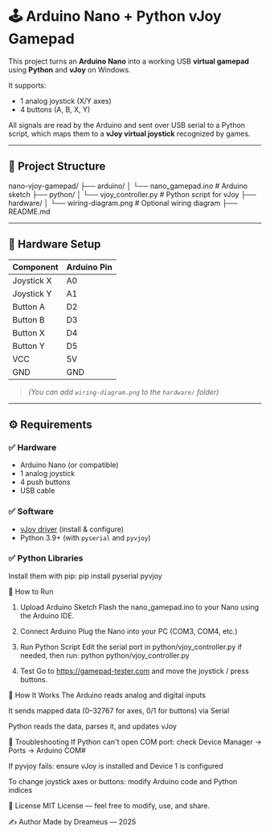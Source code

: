 # 🕹️ Arduino Nano + Python vJoy Gamepad

This project turns an **Arduino Nano** into a working USB **virtual gamepad** using **Python** and **vJoy** on Windows.

It supports:
- 1 analog joystick (X/Y axes)
- 4 buttons (A, B, X, Y)

All signals are read by the Arduino and sent over USB serial to a Python script, which maps them to a **vJoy virtual joystick** recognized by games.

---

## 📂 Project Structure

nano-vjoy-gamepad/
├── arduino/
│ └── nano_gamepad.ino # Arduino sketch
├── python/
│ └── vjoy_controller.py # Python script for vJoy
├── hardware/
│ └── wiring-diagram.png # Optional wiring diagram
├── README.md

---

## 🔌 Hardware Setup

| Component  | Arduino Pin |
|------------|-------------|
| Joystick X | A0          |
| Joystick Y | A1          |
| Button A   | D2          |
| Button B   | D3          |
| Button X   | D4          |
| Button Y   | D5          |
| VCC        | 5V          |
| GND        | GND         |

> *(You can add `wiring-diagram.png` to the `hardware/` folder)*

---

## ⚙️ Requirements

### ✅ Hardware
- Arduino Nano (or compatible)
- 1 analog joystick
- 4 push buttons
- USB cable

### ✅ Software
- [vJoy driver](https://github.com/jshafer817/vJoy) (install & configure)
- Python 3.9+ (with `pyserial` and `pyvjoy`)

### ✅ Python Libraries
Install them with pip:
pip install pyserial pyvjoy

🚀 How to Run
1. Upload Arduino Sketch
Flash the nano_gamepad.ino to your Nano using the Arduino IDE.

2. Connect Arduino
Plug the Nano into your PC (COM3, COM4, etc.)

3. Run Python Script
Edit the serial port in python/vjoy_controller.py if needed, then run:
python python/vjoy_controller.py

5. Test
Go to https://gamepad-tester.com and move the joystick / press buttons.

🧠 How It Works
The Arduino reads analog and digital inputs

It sends mapped data (0–32767 for axes, 0/1 for buttons) via Serial

Python reads the data, parses it, and updates vJoy

🔧 Troubleshooting
If Python can't open COM port: check Device Manager → Ports → Arduino COM#

If pyvjoy fails: ensure vJoy is installed and Device 1 is configured

To change joystick axes or buttons: modify Arduino code and Python indices

📜 License
MIT License — feel free to modify, use, and share.

✍️ Author
Made by Dreameus — 2025
